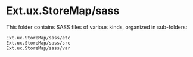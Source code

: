 # Ext.ux.StoreMap/sass

This folder contains SASS files of various kinds, organized in sub-folders:

    Ext.ux.StoreMap/sass/etc
    Ext.ux.StoreMap/sass/src
    Ext.ux.StoreMap/sass/var
